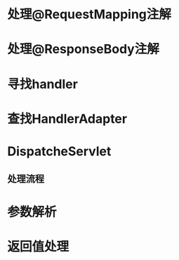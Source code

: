 # 处理@RequestMapping注解

# 处理@ResponseBody注解

# 寻找handler

# 查找HandlerAdapter

# DispatcheServlet

## 处理流程

# 参数解析

# 返回值处理

